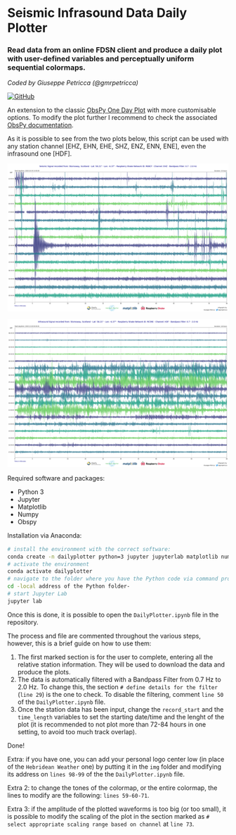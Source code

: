 # Seismic Infrasound Data Daily Plotter
### Read data from an online FDSN client and produce a daily plot with user-defined variables and perceptually uniform sequential colormaps.

*Coded by Giuseppe Petricca (@gmrpetricca)*

[![GitHub](https://img.shields.io/github/license/raspishake/rsudp)](https://github.com/raspishake/rsudp/blob/master/LICENSE)

An extension to the classic [ObsPy One Day Plot](https://docs.obspy.org/tutorial/code_snippets/waveform_plotting_tutorial.html) with more customisable options. To modify the plot further I recommend to check the associated [ObsPy documentation](https://docs.obspy.org/contents.html).

As it is possible to see from the two plots below, this script can be used with any station channel [EHZ, EHN, EHE, SHZ, ENZ, ENN, ENE], even the infrasound one [HDF].

![Example output](R08CF_2020-10-19_13-00-00_15h_EHZDailyPlot.png)

![Example output](RC59E_2020-12-28_00-00-01_18h_HDFDailyPlot.png)

Required software and packages:
- Python 3
- Jupyter
- Matplotlib
- Numpy
- Obspy

Installation via Anaconda:
```bash
# install the environment with the correct software:
conda create -n dailyplotter python=3 jupyter jupyterlab matplotlib numpy obspy
# activate the environment
conda activate dailyplotter
# navigate to the folder where you have the Python code via command prompt
cd -local address of the Python folder-
# start Jupyter Lab
jupyter lab
```
Once this is done, it is possible to open the `DailyPlotter.ipynb` file in the repository.

The process and file are commented throughout the various steps, however, this is a brief guide on how to use them: 
1. The first marked section is for the user to complete, entering all the relative station information. They will be used to download the data and produce the plots.
2. The data is automatically filtered with a Bandpass Filter from 0.7 Hz to 2.0 Hz. To change this, the section ```# define details for the filter``` (`line 29`) is the one to check. To disable the filtering, comment `line 50` of the `DailyPlotter.ipynb` file.
3. Once the station data has been input, change the `record_start` and the `time_length` variables to set the starting date/time and the lenght of the plot (it is recommended to not plot more than 72-84 hours in one setting, to avoid too much track overlap).

Done!

Extra: if you have one, you can add your personal logo center low (in place of the `Hebridean Weather` one) by putting it in the `img` folder and modifying its address on `lines 98-99` of the the `DailyPlotter.ipynb` file.

Extra 2: to change the tones of the colormap, or the entire colormap, the lines to modify are the following: `lines 59-60-71`.

Extra 3: if the amplitude of the plotted waveforms is too big (or too small), it is possible to modify the scaling of the plot in the section marked as `# select appropriate scaling range based on channel` at `line 73`.
